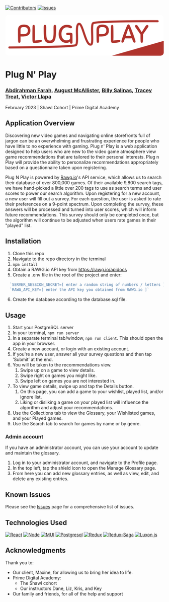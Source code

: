 [![Contributors][contributors-shield]][contributors-url]
[![Issues][issues-shield]][issues-url]

<div align="center">
  <img src="documentation/images/plugnplay-logo.png" width="800px" style="border-radius: 10px;" />
</div>

# Plug N' Play

### [Abdirahman Farah][Abdi-LinkedIn], [August McAllister][August-LinkedIn], [Billy Salinas][Billy-LinkedIn], [Tracey Treat][Tracey-LinkedIn], [Victor Llapa][Victor-LinkedIn]

February 2023 | Shawl Cohort | Prime Digital Academy

## Application Overview

Discovering new video games and navigating online storefronts full of jargon can be an overwhelming and frustrating experience for people who have little to no experience with gaming. Plug n' Play is a web application designed to help users who are new to the video game atmosphere view game recommendations that are tailored to their personal interests. Plug n Play will provide the ability to personalize recommendations appropriately based on a questionnaire taken upon registering.

Plug N Play is powered by [Rawg.io](http://www.rawg.io/)'s API service, which allows us to search their database of over 800,000 games. Of their available 9,800 search tags, we have hand-picked a little over 200 tags to use as search terms and user scores to power our search algorithm. Upon registering for a new account, a new user will fill out a survey. For each question, the user is asked to rate their preferences on a 9-point spectrum. Upon completing the survey, these answers will be processed and turned into user scores, which will inform future recommendations. This survey should only be completed once, but the algorithm will continue to be adjusted when users rate games in their "played" list.

<!-- INSERT LINK TO WALKTHROUGH VIDEO HERE -->

## Installation

1. Clone this repo
2. Navigate to the repo directory in the terminal
3. `npm install`
4. Obtain a RAWG.io API key from https://rawg.io/apidocs
5. Create a .env file in the root of the project and enter:
  ```js
    `SERVER_SESSION_SECRET=[ enter a random string of numbers / letters ]`
    `RAWG_API_KEY=[ enter the API key you obtained from RAWG.io ]`
  ```
6. Create the database according to the database.sql file.

## Usage

1. Start your PostgreSQL server
2. In your terminal, `npm run server`
3. In a separate terminal tab/window, `npm run client`. This should open the app in your browser.
4. Create a new account, or login with an existing account.
5. If you're a new user, answer all your survey questions and then tap ’Submit’ at the end.
6. You will be taken to the recommendations view.
   1. Swipe up on a game to view details.
   2. Swipe right on games you might like.
   3. Swipe left on games you are not interested in.
7. To view game details, swipe up and tap the Details button.
   1. On this page, you can add a game to your wishlist, played list, and/or ignore list.
   2. Liking or disliking a game on your played list will influence the algorithm and adjust your recommendations.
8. Use the Collections tab to view the Glossary, your Wishlisted games, and your Played games.
9. Use the Search tab to search for games by name or by genre.

### Admin account
If you have an administrator account, you can use your account to update and maintain the glossary.

1. Log in to your administrator account, and navigate to the Profile page.
2. In the top left, tap the shield icon to open the Manage Glossary page.
3. From here you can add new glossary entries, as well as view, edit, and delete any existing entries.

## Known Issues

Please see the [Issues](https://github.com/WSalinas315/PlugNPlay/issues) page for a comprehensive list of issues.

## Technologies Used

[![React][React.js]][React-url]
[![Node][Node.js]][Node-url]
[![MUI]][MUI-url]
[![Postgresql]][Postgresql-url]
[![Redux]][Redux-url]
[![Redux-Saga]][Redux-saga-url]
[![Luxon.js]][Luxon-url]

## Acknowledgments

Thank you to:
- Our client, Maxine, for allowing us to bring her idea to life.
- Prime Digital Academy:
  - The Shawl cohort
  - Our instructors Dane, Liz, Kris, and Key
- Our family and friends, for all of the help and support


<!-- Shields & Links -->

[contributors-shield]: https://img.shields.io/github/contributors/WSalinas315/PlugNPlay.svg?style=for-the-badge
[contributors-url]: https://github.com/WSalinas315/PlugNPlay/graphs/contributors
[issues-shield]: https://img.shields.io/github/issues/WSalinas315/PlugNPlay.svg?style=for-the-badge
[issues-url]: https://github.com/WSalinas315/PlugNPlay/issues
[linkedin-shield]: https://img.shields.io/badge/-LinkedIn-black.svg?style=for-the-badge&logo=linkedin&colorB=555

[Abdi-LinkedIn]: https://www.linkedin.com/in/abdirahman-farah-a98842255/
[August-LinkedIn]: https://www.linkedin.com/in/august-mcallister/https://www.linkedin.com/in/august-mcallister/
[Tracey-LinkedIn]: https://www.linkedin.com/in/traceystreat/
[Billy-LinkedIn]: https://www.linkedin.com/in/billy-salinas-64068b244/
[Victor-LinkedIn]: https://www.linkedin.com/in/victorllapa/

[Node.js]: https://img.shields.io/badge/Node.JS-20232A?style=for-the-badge&logo=node.js&logoColor=61DAFB
[Node-url]: https://nodejs.org/en/
[React.js]: https://img.shields.io/badge/React-20232A?style=for-the-badge&logo=react&logoColor=61DAFB
[React-url]: https://reactjs.org/
[Postgresql]: https://img.shields.io/badge/PostgreSQL-20232A?style=for-the-badge&logo=postgresql&logoColor=61DAFB
[Postgresql-url]: https://www.postgresql.org/
[Redux]: https://img.shields.io/badge/Redux-20232A?style=for-the-badge&logo=redux&logoColor=61DAFB
[Redux-url]: https://redux.js.org/
[Redux-Saga]: https://img.shields.io/badge/Redux/Saga-20232A?style=for-the-badge&logo=reduxsaga&logoColor=61DAFB
[Redux-saga-url]: https://redux-saga.js.org/
[MUI]: https://img.shields.io/badge/MUI%20&%20Material%20Design-20232A?style=for-the-badge&logo=materialdesign&logoColor=61DAFB
[MUI-url]: https://mui.com/core/
[Luxon.js]: https://img.shields.io/badge/Luxon.js-20232A?style=for-the-badge
[Luxon-url]: https://moment.github.io/luxon/#/